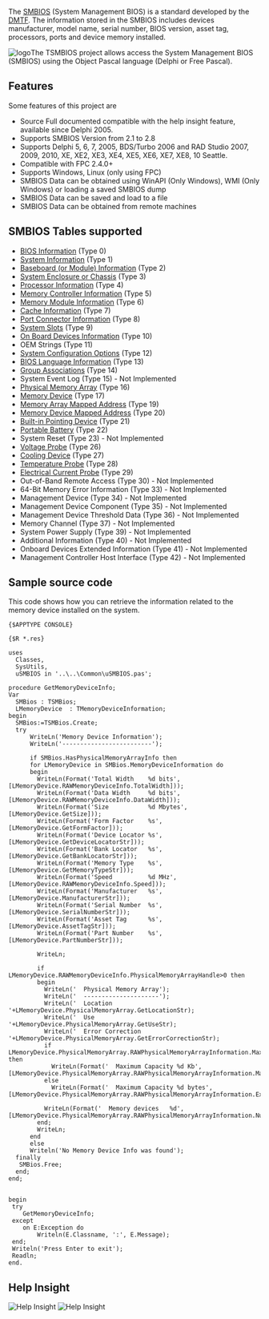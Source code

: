  The [SMBIOS](http://www.dmtf.org/standards/smbios) (System Management BIOS) is a standard developed by the  [DMTF](http://www.dmtf.org/). The information stored in the SMBIOS includes devices manufacturer, model name, serial number, BIOS version, asset tag, processors, ports and device memory installed.

![logo](https://github.com/RRUZ/tsmbios/blob/master/images/logo.png)The TSMBIOS project allows access the System Management BIOS (SMBIOS) using the Object Pascal language (Delphi or Free Pascal). 

## Features
Some features of this project are

* Source Full documented compatible with the help insight feature, available since Delphi 2005.
* Supports SMBIOS Version from 2.1 to 2.8
* Supports Delphi 5, 6, 7, 2005, BDS/Turbo 2006 and RAD Studio 2007, 2009, 2010, XE, XE2, XE3, XE4, XE5, XE6, XE7, XE8, 10  Seattle.
* Compatible with FPC 2.4.0+
* Supports Windows, Linux (only using FPC)
* SMBIOS Data can be obtained using WinAPI (Only Windows), WMI (Only Windows) or loading a saved SMBIOS dump
* SMBIOS Data can be saved and load to a file
* SMBIOS Data can be obtained from remote machines
 

## SMBIOS Tables supported

* [BIOS Information](https://github.com/RRUZ/tsmbios/blob/wiki/BIOSInformation.md) (Type 0)
* [System Information](https://github.com/RRUZ/tsmbios/blob/wiki/BIOSLanguage.md) (Type 1)
* [Baseboard (or Module) Information](https://github.com/RRUZ/tsmbios/blob/wiki/Baseboard.md) (Type 2)
* [System Enclosure or Chassis](https://github.com/RRUZ/tsmbios/blob/wiki/SystemEnclosure.md) (Type 3)
* [Processor Information](https://github.com/RRUZ/tsmbios/blob/wiki/ProcessorInformation.md) (Type 4)
* [Memory Controller Information](https://github.com/RRUZ/tsmbios/blob/wiki/MemoryController.md) (Type 5)
* [Memory Module Information](https://github.com/RRUZ/tsmbios/blob/wiki/MemoryModule.md) (Type 6)
* [Cache Information](https://github.com/RRUZ/tsmbios/blob/wiki/CacheInformation.md) (Type 7)
* [Port Connector Information](https://github.com/RRUZ/tsmbios/blob/wiki/PortConnector.md) (Type 8)
* [System Slots](https://github.com/RRUZ/tsmbios/blob/wiki/SystemSlots.md) (Type 9)
* [On Board Devices Information](https://github.com/RRUZ/tsmbios/blob/wiki/OnBoardDevices.md) (Type 10)
* OEM Strings (Type 11)
* [System Configuration Options](https://github.com/RRUZ/tsmbios/blob/wiki/SystemConfiguration.md) (Type 12)
* [BIOS Language Information](https://github.com/RRUZ/tsmbios/blob/wiki/BIOSLanguage.md) (Type 13)
* [Group Associations](https://github.com/RRUZ/tsmbios/blob/wiki/GroupAssociations.md) (Type 14)
* System Event Log (Type 15) - Not Implemented
* [Physical Memory Array](https://github.com/RRUZ/tsmbios/blob/wiki/PhysicalMemoryArray.md) (Type 16)
* [Memory Device](https://github.com/RRUZ/tsmbios/blob/wiki/MemoryDevice.md) (Type 17)
* [Memory Array Mapped Address](https://github.com/RRUZ/tsmbios/blob/wiki/MemoryArrayMappedAddress.md) (Type 19)
* [Memory Device Mapped Address](https://github.com/RRUZ/tsmbios/blob/wiki/MemoryDeviceMappedAddress.md) (Type 20)
* [Built-in Pointing Device](https://github.com/RRUZ/tsmbios/blob/wiki/BuiltInPointingDevice.md) (Type 21)
* [Portable Battery](https://github.com/RRUZ/tsmbios/blob/wiki/PortableBattery.md) (Type 22)
* System Reset (Type 23) - Not Implemented
* [Voltage Probe](https://github.com/RRUZ/tsmbios/blob/wiki/VoltageProbe.md) (Type 26)
* [Cooling Device](https://github.com/RRUZ/tsmbios/blob/wiki/CoolingDevice.md) (Type 27)
* [Temperature Probe](https://github.com/RRUZ/tsmbios/blob/wiki/TemperatureProbe.md) (Type 28)
* [Electrical Current Probe](https://github.com/RRUZ/tsmbios/blob/wiki/ElectricalCurrentProbe.md) (Type 29)
* Out-of-Band Remote Access (Type 30) - Not Implemented
* 64-Bit Memory Error Information (Type 33) - Not Implemented
* Management Device (Type 34) - Not Implemented
* Management Device Component (Type 35) - Not Implemented
* Management Device Threshold Data (Type 36) - Not Implemented
* Memory Channel (Type 37) - Not Implemented
* System Power Supply (Type 39) - Not Implemented
* Additional Information (Type 40) - Not Implemented
* Onboard Devices Extended Information (Type 41) - Not Implemented
* Management Controller Host Interface (Type 42) - Not Implemented

## Sample source code
This code shows how you can retrieve the information related to the memory device installed on the system.

```delphi
{$APPTYPE CONSOLE}

{$R *.res}

uses
  Classes,
  SysUtils,
  uSMBIOS in '..\..\Common\uSMBIOS.pas';

procedure GetMemoryDeviceInfo;
Var
  SMBios : TSMBios;
  LMemoryDevice  : TMemoryDeviceInformation;
begin
  SMBios:=TSMBios.Create;
  try
      WriteLn('Memory Device Information');
      WriteLn('-------------------------');

      if SMBios.HasPhysicalMemoryArrayInfo then
      for LMemoryDevice in SMBios.MemoryDeviceInformation do
      begin
        WriteLn(Format('Total Width    %d bits',[LMemoryDevice.RAWMemoryDeviceInfo.TotalWidth]));
        WriteLn(Format('Data Width     %d bits',[LMemoryDevice.RAWMemoryDeviceInfo.DataWidth]));
        WriteLn(Format('Size           %d Mbytes',[LMemoryDevice.GetSize]));
        WriteLn(Format('Form Factor    %s',[LMemoryDevice.GetFormFactor]));
        WriteLn(Format('Device Locator %s',[LMemoryDevice.GetDeviceLocatorStr]));
        WriteLn(Format('Bank Locator   %s',[LMemoryDevice.GetBankLocatorStr]));
        WriteLn(Format('Memory Type    %s',[LMemoryDevice.GetMemoryTypeStr]));
        WriteLn(Format('Speed          %d MHz',[LMemoryDevice.RAWMemoryDeviceInfo.Speed]));
        WriteLn(Format('Manufacturer   %s',[LMemoryDevice.ManufacturerStr]));
        WriteLn(Format('Serial Number  %s',[LMemoryDevice.SerialNumberStr]));
        WriteLn(Format('Asset Tag      %s',[LMemoryDevice.AssetTagStr]));
        WriteLn(Format('Part Number    %s',[LMemoryDevice.PartNumberStr]));

        WriteLn;

        if LMemoryDevice.RAWMemoryDeviceInfo.PhysicalMemoryArrayHandle>0 then
        begin
          WriteLn('  Physical Memory Array');
          WriteLn('  ---------------------');
          WriteLn('  Location         '+LMemoryDevice.PhysicalMemoryArray.GetLocationStr);
          WriteLn('  Use              '+LMemoryDevice.PhysicalMemoryArray.GetUseStr);
          WriteLn('  Error Correction '+LMemoryDevice.PhysicalMemoryArray.GetErrorCorrectionStr);
          if LMemoryDevice.PhysicalMemoryArray.RAWPhysicalMemoryArrayInformation.MaximumCapacity<>$80000000 then
            WriteLn(Format('  Maximum Capacity %d Kb',[LMemoryDevice.PhysicalMemoryArray.RAWPhysicalMemoryArrayInformation.MaximumCapacity]))
          else
            WriteLn(Format('  Maximum Capacity %d bytes',[LMemoryDevice.PhysicalMemoryArray.RAWPhysicalMemoryArrayInformation.ExtendedMaximumCapacity]));

          WriteLn(Format('  Memory devices   %d',[LMemoryDevice.PhysicalMemoryArray.RAWPhysicalMemoryArrayInformation.NumberofMemoryDevices]));
        end;
        WriteLn;
      end
      else
      Writeln('No Memory Device Info was found');
  finally
   SMBios.Free;
  end;
end;


begin
 try
    GetMemoryDeviceInfo;
 except
    on E:Exception do
        Writeln(E.Classname, ':', E.Message);
 end;
 Writeln('Press Enter to exit');
 Readln;
end.
```

## Help Insight
![Help Insight](https://github.com/RRUZ/tsmbios/blob/master/images/preview.png)
![Help Insight](https://dl.dropboxusercontent.com/u/12733424/Blog/tsmbios/preview.png)

